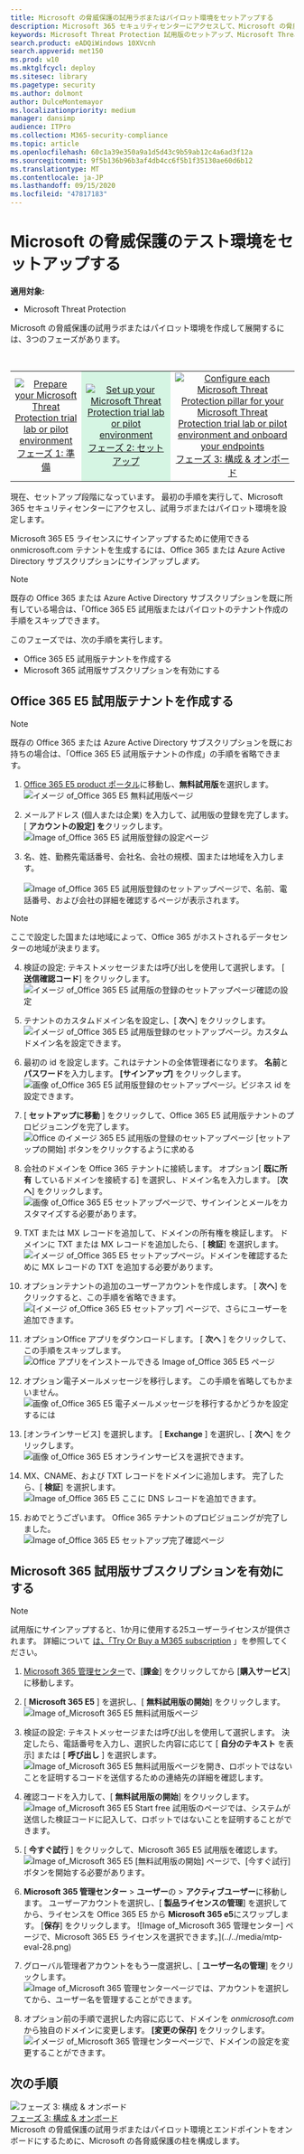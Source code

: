 ```yaml
---
title: Microsoft の脅威保護の試用ラボまたはパイロット環境をセットアップする
description: Microsoft 365 セキュリティセンターにアクセスして、Microsoft の脅威保護のテスト環境をセットアップする
keywords: Microsoft Threat Protection 試用版のセットアップ、Microsoft Threat Protection パイロットセットアップ、microsoft threat protection、Microsoft Threat Protection 評価ラボの設定の試行
search.product: eADQiWindows 10XVcnh
search.appverid: met150
ms.prod: w10
ms.mktglfcycl: deploy
ms.sitesec: library
ms.pagetype: security
ms.author: dolmont
author: DulceMontemayor
ms.localizationpriority: medium
manager: dansimp
audience: ITPro
ms.collection: M365-security-compliance
ms.topic: article
ms.openlocfilehash: 60c1a39e350a9a1d5d43c9b59ab12c4a6ad3f12a
ms.sourcegitcommit: 9f5b136b96b3af4db4cc6f5b1f35130ae60d6b12
ms.translationtype: MT
ms.contentlocale: ja-JP
ms.lasthandoff: 09/15/2020
ms.locfileid: "47817183"
---
```

# <a name="set-up-your-microsoft-threat-protection-trial-lab-environment"></a>Microsoft の脅威保護のテスト環境をセットアップする 

**適用対象:**
- Microsoft Threat Protection 


Microsoft の脅威保護の試用ラボまたはパイロット環境を作成して展開するには、3つのフェーズがあります。

<br>
<table border="0" width="100%" align="center">
  <tr style="text-align:center;">
    <td align="center" style="width:25%; border:0;" >
      <a href= "https://docs.microsoft.com/microsoft-365/security/mtp/prepare-mtpeval?view=o365-worldwide"> 
        <img src="../../media/prepare.png" alt="Prepare your Microsoft Threat Protection trial lab or pilot environment" title="Microsoft の脅威保護評価ラボまたはパイロット環境を準備する" />
      <br/>フェーズ 1: 準備 </a><br>
    </td>
     <td align="center"bgcolor="#d5f5e3">
      <a href="https://docs.microsoft.com/microsoft-365/security/mtp/setup-mtpeval?view=o365-worldwide">
        <img src="../../media/setup.png" alt="Set up your Microsoft Threat Protection trial lab or pilot environment" title="Microsoft の脅威保護の試用ラボまたはパイロット環境をセットアップする" />
      <br/>フェーズ 2: セットアップ </a><br>
    </td>
    <td align="center">
      <a href="https://docs.microsoft.com/microsoft-365/security/mtp/config-mtpeval?view=o365-worldwide">
        <img src="../../media/config-onboard.png" alt="
Configure each Microsoft Threat Protection pillar for your Microsoft Threat Protection trial lab or pilot environment and onboard your endpoints" title="
Microsoft の脅威保護の試用ラボまたはパイロット環境とエンドポイントの各 Microsoft 脅威保護の柱を構成する" />
      <br/>フェーズ 3: 構成 & オンボード </a><br>
</td>


  </tr>
</table>

現在、セットアップ段階になっています。 最初の手順を実行して、Microsoft 365 セキュリティセンターにアクセスし、試用ラボまたはパイロット環境を設定します。

Microsoft 365 E5 ライセンスにサインアップするために使用できる onmicrosoft.com テナントを生成するには、Office 365 または Azure Active Directory サブスクリプションにサインアップし*ます。* 

>[!NOTE]
>既存の Office 365 または Azure Active Directory サブスクリプションを既に所有している場合は、「Office 365 E5 試用版またはパイロットのテナント作成の手順をスキップできます。

このフェーズでは、次の手順を実行します。
- Office 365 E5 試用版テナントを作成する
- Microsoft 365 試用版サブスクリプションを有効にする


## <a name="create-an-office-365-e5-trial-tenant"></a>Office 365 E5 試用版テナントを作成する
>[!NOTE]
>既存の Office 365 または Azure Active Directory サブスクリプションを既にお持ちの場合は、「Office 365 E5 試用版テナントの作成」の手順を省略できます。

1. [Office 365 E5 product ポータル](https://www.microsoft.com/microsoft-365/business/office-365-enterprise-e5-business-software?activetab=pivot%3aoverviewtab)に移動し、**無料試用版**を選択します。
![イメージ of_Office 365 E5 無料試用版ページ](../../media/mtp-eval-9.png) <br>
  
2. メールアドレス (個人または企業) を入力して、試用版の登録を完了します。 [ **アカウントの設定] を**クリックします。
![Image of_Office 365 E5 試用版登録の設定ページ](../../media/mtp-eval-10.png) <br> 

3. 名、姓、勤務先電話番号、会社名、会社の規模、国または地域を入力します。  
<br>![Image of_Office 365 E5 試用版登録のセットアップページで、名前、電話番号、および会社の詳細を確認するページが表示されます。](../../media/mtp-eval-11.png) <br>
>[!NOTE]
>ここで設定した国または地域によって、Office 365 がホストされるデータセンターの地域が決まります。
  
4. 検証の設定: テキストメッセージまたは呼び出しを使用して選択します。 [ **送信確認コード**] をクリックします。 
![イメージ of_Office 365 E5 試用版の登録のセットアップページ確認の設定](../../media/mtp-eval-12.png) <br>

5. テナントのカスタムドメイン名を設定し、[ **次へ**] をクリックします。
<br>![イメージ of_Office 365 E5 試用版登録のセットアップページ。カスタムドメイン名を設定できます。](../../media/mtp-eval-13.png) <br>
 
6. 最初の id を設定します。これはテナントの全体管理者になります。 **名前**と**パスワード**を入力します。 **[サインアップ]** をクリックします。
![画像 of_Office 365 E5 試用版登録のセットアップページ。ビジネス id を設定できます。](../../media/mtp-eval-14.png) <br>

7. [ **セットアップに移動** ] をクリックして、Office 365 E5 試用版テナントのプロビジョニングを完了します。
<br>![Office のイメージ 365 E5 試用版の登録のセットアップページ [セットアップの開始] ボタンをクリックするように求める](../../media/mtp-eval-15.png) <br>

8. 会社のドメインを Office 365 テナントに接続します。 オプション[ **既に所有** しているドメインを接続する] を選択し、ドメイン名を入力します。 [**次へ**] をクリックします。
<br>![画像 of_Office 365 E5 セットアップページで、サインインとメールをカスタマイズする必要があります。](../../media/mtp-eval-16.png) <br>
 
9. TXT または MX レコードを追加して、ドメインの所有権を検証します。 ドメインに TXT または MX レコードを追加したら、[ **検証**] を選択します。
<br>![イメージ of_Office 365 E5 セットアップページ。ドメインを確認するために MX レコードの TXT を追加する必要があります。](../../media/mtp-eval-17.png) <br>
 
10. オプションテナントの追加のユーザーアカウントを作成します。 [ **次へ**] をクリックすると、この手順を省略できます。
![[イメージ of_Office 365 E5 セットアップ] ページで、さらにユーザーを追加できます。](../../media/mtp-eval-18.png) <br>
 
11. オプションOffice アプリをダウンロードします。 [ **次へ** ] をクリックして、この手順をスキップします。 
<br>![Office アプリをインストールできる Image of_Office 365 E5 ページ](../../media/mtp-eval-19.png) <br>

12. オプション電子メールメッセージを移行します。 この手順を省略してもかまいません。
<br>![画像 of_Office 365 E5 電子メールメッセージを移行するかどうかを設定するには](../../media/mtp-eval-20.png) <br>
 
13. [オンラインサービス] を選択します。 [ **Exchange** ] を選択し、[ **次へ**] をクリックします。 
<br>![画像 of_Office 365 E5 オンラインサービスを選択できます。](../../media/mtp-eval-21.png) <br>

14. MX、CNAME、および TXT レコードをドメインに追加します。 完了したら、[ **検証**] を選択します。
<br>![Image of_Office 365 E5 ここに DNS レコードを追加できます。](../../media/mtp-eval-22.png) <br>
 
15. おめでとうございます。 Office 365 テナントのプロビジョニングが完了しました。
<br>![Image of_Office 365 E5 セットアップ完了確認ページ](../../media/mtp-eval-23.png) <br>

## <a name="enable-microsoft-365-trial-subscription"></a>Microsoft 365 試用版サブスクリプションを有効にする

>[!NOTE]
>試用版にサインアップすると、1か月に使用する25ユーザーライセンスが提供されます。 詳細について [は、「Try Or Buy a M365 subscription](https://docs.microsoft.com/microsoft-365/commerce/try-or-buy-microsoft-365?view=o365-worldwide#try-or-buy-a-microsoft-365-subscription-1) 」を参照してください。

1. [Microsoft 365 管理センター](https://admin.microsoft.com/)で、[**課金**] をクリックしてから [**購入サービス**] に移動します。

2. [ **Microsoft 365 E5** ] を選択し、[ **無料試用版の開始**] をクリックします。 
![Image of_Microsoft 365 E5 無料試用版ページ](../../media/mtp-eval-24.png) <br>

3. 検証の設定: テキストメッセージまたは呼び出しを使用して選択します。 決定したら、電話番号を入力し、選択した内容に応じて [ **自分のテキスト** を表示] または [ **呼び出し** ] を選択します。
![Image of_Microsoft 365 E5 無料試用版ページを開き、ロボットではないことを証明するコードを送信するための連絡先の詳細を確認します。](../../media/mtp-eval-25.png) <br>
 
4. 確認コードを入力して、[ **無料試用版の開始**] をクリックします。 
<br>![Image of_Microsoft 365 E5 Start free 試用版のページでは、システムが送信した検証コードに記入して、ロボットではないことを証明することができます。](../../media/mtp-eval-26.png) <br>

5. [ **今すぐ試行** ] をクリックして、Microsoft 365 E5 試用版を確認します。
<br>![Image of_Microsoft 365 E5 [無料試用版の開始] ページで、[今すぐ試行] ボタンを開始する必要があります。](../../media/mtp-eval-27.png) <br>
 
6. **Microsoft 365 管理センター**  >  **ユーザー**の  >  **アクティブユーザー**に移動します。 ユーザーアカウントを選択し、[ **製品ライセンスの管理**] を選択してから、ライセンスを Office 365 E5 から **Microsoft 365 e5**にスワップします。 [**保存**] をクリックします。
![Image of_Microsoft 365 管理センター] ページで、Microsoft 365 E5 ライセンスを選択できます。](../../media/mtp-eval-28.png) <br>
 
7. グローバル管理者アカウントをもう一度選択し、[ **ユーザー名の管理**] をクリックします。
<br>![Image of_Microsoft 365 管理センターページでは、アカウントを選択してから、ユーザー名を管理することができます。](../../media/mtp-eval-29.png) <br>

8. オプション前の手順で選択した内容に応じて、ドメインを *onmicrosoft.com* から独自のドメインに変更します。 **[変更の保存]** をクリックします。
<br>![イメージ of_Microsoft 365 管理センターページで、ドメインの設定を変更することができます。](../../media/mtp-eval-30.png) <br>



## <a name="next-step"></a>次の手順
![フェーズ 3: 構成 & オンボード](../../media/config-onboard.png) <br>[フェーズ 3: 構成 & オンボード](config-mtpeval.md) <br>Microsoft の脅威保護の試用ラボまたはパイロット環境とエンドポイントをオンボードにするために、Microsoft の各脅威保護の柱を構成します。
